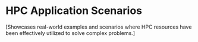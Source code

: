 # HPC Application Scenarios

[Showcases real-world examples and scenarios where HPC resources have been effectively utilized to solve complex problems.]